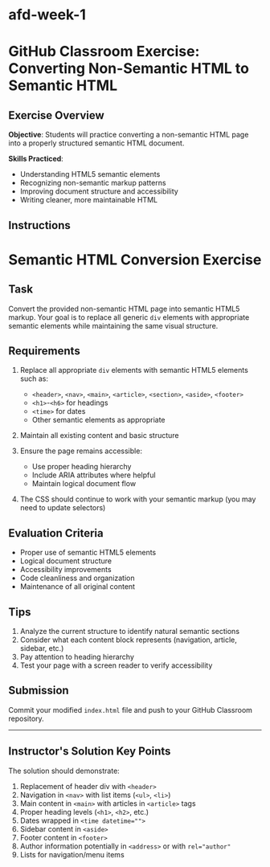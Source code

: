 # afd-week-1

# GitHub Classroom Exercise: Converting Non-Semantic HTML to Semantic HTML

## Exercise Overview

**Objective**: Students will practice converting a non-semantic HTML page into a properly structured semantic HTML document.

**Skills Practiced**:
- Understanding HTML5 semantic elements
- Recognizing non-semantic markup patterns
- Improving document structure and accessibility
- Writing cleaner, more maintainable HTML

## Instructions

# Semantic HTML Conversion Exercise

## Task

Convert the provided non-semantic HTML page into semantic HTML5 markup. Your goal is to replace all generic `div` elements with appropriate semantic elements while maintaining the same visual structure.

## Requirements

1. Replace all appropriate `div` elements with semantic HTML5 elements such as:
   - `<header>`, `<nav>`, `<main>`, `<article>`, `<section>`, `<aside>`, `<footer>`
   - `<h1>`-`<h6>` for headings
   - `<time>` for dates
   - Other semantic elements as appropriate

2. Maintain all existing content and basic structure

3. Ensure the page remains accessible:
   - Use proper heading hierarchy
   - Include ARIA attributes where helpful
   - Maintain logical document flow

4. The CSS should continue to work with your semantic markup (you may need to update selectors)

## Evaluation Criteria

- Proper use of semantic HTML5 elements
- Logical document structure
- Accessibility improvements
- Code cleanliness and organization
- Maintenance of all original content

## Tips

1. Analyze the current structure to identify natural semantic sections
2. Consider what each content block represents (navigation, article, sidebar, etc.)
3. Pay attention to heading hierarchy
4. Test your page with a screen reader to verify accessibility

## Submission

Commit your modified `index.html` file and push to your GitHub Classroom repository.

---

## Instructor's Solution Key Points

The solution should demonstrate:
1. Replacement of header div with `<header>`
2. Navigation in `<nav>` with list items (`<ul>`, `<li>`)
3. Main content in `<main>` with articles in `<article>` tags
4. Proper heading levels (`<h1>`, `<h2>`, etc.)
5. Dates wrapped in `<time datetime="">`
6. Sidebar content in `<aside>`
7. Footer content in `<footer>`
8. Author information potentially in `<address>` or with `rel="author"`
9. Lists for navigation/menu items
